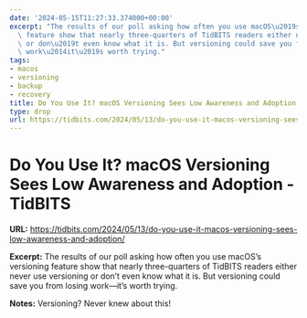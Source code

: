```yaml
---
date: '2024-05-15T11:27:33.374000+00:00'
excerpt: "The results of our poll asking how often you use macOS\u2019s versioning\
  \ feature show that nearly three-quarters of TidBITS readers either never use versioning\
  \ or don\u2019t even know what it is. But versioning could save you from losing\
  \ work\u2014it\u2019s worth trying."
tags:
- macos
- versioning
- backup
- recovery
title: Do You Use It? macOS Versioning Sees Low Awareness and Adoption - TidBITS
type: drop
url: https://tidbits.com/2024/05/13/do-you-use-it-macos-versioning-sees-low-awareness-and-adoption/
---
```


# Do You Use It? macOS Versioning Sees Low Awareness and Adoption - TidBITS

**URL:** https://tidbits.com/2024/05/13/do-you-use-it-macos-versioning-sees-low-awareness-and-adoption/

**Excerpt:** The results of our poll asking how often you use macOS’s versioning feature show that nearly three-quarters of TidBITS readers either never use versioning or don’t even know what it is. But versioning could save you from losing work—it’s worth trying.

**Notes:**
Versioning? Never knew about this!
